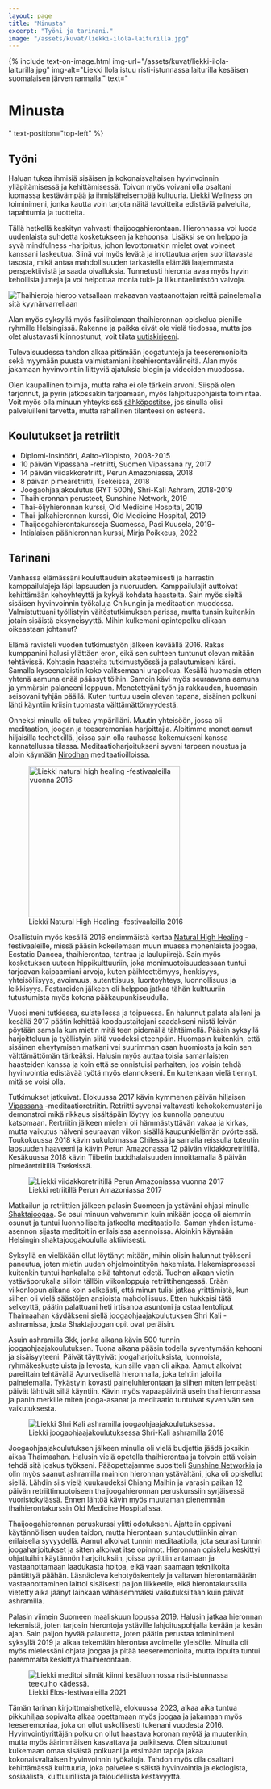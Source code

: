 ```yaml
---
layout: page
title: "Minusta"
excerpt: "Työni ja tarinani."
image: "/assets/kuvat/liekki-ilola-laiturilla.jpg"
---
```

{% include text-on-image.html img-url="/assets/kuvat/liekki-ilola-laiturilla.jpg" img-alt="Liekki Ilola istuu risti-istunnassa laiturilla kesäisen suomalaisen järven rannalla." text="<h1>Minusta</h1>" text-position="top-left" %}
<h2>Työni</h2>

Haluan tukea ihmisiä sisäisen ja kokonaisvaltaisen hyvinvoinnin ylläpitämisessä ja kehittämisessä. Toivon myös voivani olla osaltani luomassa kestävämpää ja ihmisläheisempää kultuuria. Liekki Wellness on toiminimeni, jonka kautta voin tarjota näitä tavoitteita edistäviä palveluita, tapahtumia ja tuotteita.

Tällä hetkellä keskityn vahvasti thaijoogahierontaan. Hieronnassa voi luoda uudenlaista suhdetta kosketukseen ja kehoonsa. Lisäksi se on helppo ja syvä mindfulness -harjoitus, johon levottomatkin mielet ovat voineet kanssani laskeutua. Siinä voi myös levätä ja irrottautua arjen suorittavasta tasosta, mikä antaa mahdollisuuden tarkastella elämää laajemmasta perspektiivistä ja saada oivalluksia. Tunnetusti hieronta avaa myös hyvin kehollisia jumeja ja voi helpottaa monia tuki- ja liikuntaelimistön vaivoja.

<img src="/assets/kuvat/reiden-hieronta-kyynarvarrella.jpg" alt="Thaihieroja hieroo vatsallaan makaavan vastaanottajan reittä painelemalla sitä kyynärvarrellaan" />

Alan myös syksyllä myös fasilitoimaan thaihieronnan opiskelua pienille ryhmille Helsingissä. Rakenne ja paikka eivät ole vielä tiedossa, mutta jos olet alustavasti kiinnostunut, voit tilata <a class="textlink" href="/uutiskirje">uutiskirjeeni</a>.

Tulevaisuudessa tahdon alkaa pitämään joogatunteja ja teeseremonioita sekä myymään puusta valmistamiani itsehierontavälineitä. Alan myös jakamaan hyvinvointiin liittyviä ajatuksia blogin ja videoiden muodossa.

Olen kaupallinen toimija, mutta raha ei ole tärkein arvoni. Siispä olen tarjonnut, ja pyrin jatkossakin tarjoamaan, myös lahjoituspohjaista toimintaa. Voit myös olla minuun yhteyksissä <a class="textlink" href="mailto:info@liekki-wellness.fi">sähköpostitse</a>, jos sinulla olisi palveluilleni tarvetta, mutta rahallinen tilanteesi on esteenä.

<h2>Koulutukset ja retriitit</h2>
<ul>
	<li>Diplomi-Insinööri, Aalto-Yliopisto, 2008-2015</li>
	<li>10 päivän Vipassana -retriitti, Suomen Vipassana ry, 2017</li>
	<li>14 päivän viidakkoretriitti, Perun Amazoniassa, 2018</li>
	<li>8 päivän pimeäretriitti, Tsekeissä, 2018</li>
	<li>Joogaohjaajakoulutus (RYT 500h), Shri-Kali Ashram, 2018-2019</li>
	<li>Thaihieronnan perusteet, Sunshine Network, 2019</li>
	<li>Thai-öljyhieronnan kurssi, Old Medicine Hospital, 2019</li>
	<li>Thai-jalkahieronnan kurssi, Old Medicine Hospital, 2019</li>
	<li>Thaijoogahierontakursseja Suomessa, Pasi Kuusela, 2019-</li>
	<li>Intialaisen päähieronnan kurssi, Mirja Poikkeus, 2022</li>
</ul>

<h2>Tarinani</h2>
Vanhassa elämässäni kouluttauduin akateemisesti ja harrastin kamppailulajeja läpi lapsuuden ja nuoruuden. Kamppailulajit auttoivat kehittämään kehoyhteyttä ja kykyä kohdata haasteita. Sain myös sieltä sisäisen hyvinvoinnin työkaluja Chikungin ja meditaation muodossa. Valmistuttuani työllistyin väitöstutkimuksen parissa, mutta tunsin kuitenkin jotain sisäistä eksyneisyyttä. Mihin kulkemani opintopolku olikaan oikeastaan johtanut?

Elämä ravisteli vuoden tutkimustyön jälkeen keväällä 2016. Rakas kumppanini halusi yllättäen eron, eikä sen suhteen tuntunut olevan mitään tehtävissä. Kohtasin haasteita tutkimustyössä ja palautumiseni kärsi. Samalla kyseenalaistin koko valitsemaani urapolkua. Kesällä huomasin etten yhtenä aamuna enää päässyt töihin. Samoin kävi myös seuraavana aamuna ja ymmärsin palaneeni loppuun. Menetettyäni työn ja rakkauden, huomasin seisovani tyhjän päällä. Kuten tuntuu usein olevan tapana, sisäinen polkuni lähti käyntiin kriisin tuomasta välttämättömyydestä.

Onneksi minulla oli tukea ympärilläni. Muutin yhteisöön, jossa oli meditaation, joogan ja teeseremonian harjoittajia. Aloitimme monet aamut hiljaisilla teehetkillä, joissa sain olla rauhassa kokemukseni kanssa kannatellussa tilassa. Meditaatioharjoitukseni syveni tarpeen noustua ja aloin käymään <a class="textlink" href="https://nirodha.fi">Nirodhan</a> meditaatioilloissa.

<figure class="figure figure--center}">
  <img src="/assets/kuvat/natural-high-healing-festivaaleilla.jpg" alt="Liekki natural high healing -festivaaleilla vuonna 2016" style="height:300px; width:300px;" />
  <figcaption class="caption"> Liekki Natural High Healing -festivaaleilla 2016</figcaption>
</figure>

Osallistuin myös kesällä 2016 ensimmäistä kertaa <a class="textlink" href="https://naturalhighfestival.fi">Natural High Healing</a> -festivaaleille, missä pääsin kokeilemaan muun muassa monenlaista joogaa, Ecstatic Dancea, thaihierontaa, tantraa ja laulupiirejä. Sain myös kosketuksen uuteen hippikulttuuriin, joka monimuotoisuudessaan tuntui tarjoavan kaipaamiani arvoja, kuten päihteettömyys, henkisyys, yhteisöllisyys, avoimuus, autenttisuus, luontoyhteys, luonnollisuus ja leikkisyys. Festareiden jälkeen oli helppoa jatkaa tähän kulttuuriin tutustumista myös kotona pääkaupunkiseudulla.

Vuosi meni tutkiessa, sulatellessa ja toipuessa. En halunnut palata alalleni ja kesällä 2017 päätin kehittää koodaustaitojani saadakseni niistä leivän pöytään samalla kun mietin mitä teen pidemällä tähtäimellä. Pääsin syksyllä harjoitteluun ja työllistyin siitä vuodeksi eteenpäin. Huomasin kuitenkin, että sisäinen eheytymisen matkani vei suurimman osan huomiosta ja koin sen välttämättömän tärkeäksi. Halusin myös auttaa toisia samanlaisten haasteiden kanssa ja koin että se onnistuisi parhaiten, jos voisin tehdä hyvinvointia edistävää työtä myös elannokseni. En kuitenkaan vielä tiennyt, mitä se voisi olla.

Tutkimukset jatkuivat. Elokuussa 2017 kävin kymmenen päivän hiljaisen <a class="textlink" href="https://dhamma.org">Vipassana</a> -meditaatioretriitin. Retriitti syvensi valtavasti kehokokemustani ja demonstroi mikä rikkaus sisältäpäin löytyy jos kunnolla paneutuu katsomaan. Rertriitin jälkeen mieleni oli hämmästyttävän vakaa ja kirkas, mutta vaikutus hälveni seuraavan viikon sisällä kaupunkielämän pyörteissä. Toukokuussa 2018 kävin sukuloimassa Chilessä ja samalla reissulla toteutin lapsuuden haaveeni ja kävin Perun Amazonassa 12 päivän viidakkoretriitillä. Kesäkuussa 2018 kävin Tiibetin buddhalaisuuden innoittamalla 8 päivän pimeäretriitillä Tsekeissä.

<figure class="figure figure--center}">
  <img src="/assets/kuvat/retriitti-perun-amazoniassa.jpg" alt="Liekki viidakkoretriitillä Perun Amazoniassa vuonna 2017" />
  <figcaption class="caption"> Liekki retriitillä Perun Amazoniassa 2017</figcaption>
</figure>

Matkailun ja retriittien jälkeen palasin Suomeen ja ystäväni ohjasi minulle <a class="textlink" href="https://shakta.fi">Shaktajoogaa</a>. Se osui minuun vahvemmin kuin mikään jooga oli aiemmin osunut ja tuntui luonnolliselta jatkeelta meditaatiolle. Saman yhden istuma-asennon sijasta meditoitiin erilaisissa asennoissa. Aloinkin käymään Helsingin shaktajoogakoululla aktiivisesti.

Syksyllä en vieläkään ollut löytänyt mitään, mihin olisin halunnut työkseni paneutua, joten mietin uuden ohjelmointityön hakemista. Hakemisprosessi kuitenkin tuntui hankalalta eikä tahtonut edetä. Tuohon aikaan vietin ystäväporukalla silloin tällöin viikonloppuja retriittihengessä. Erään viikonlopun aikana koin selkeästi, että minun tulisi jatkaa yrittämistä, kun siihen oli vielä säästöjen ansioista mahdollisuus. Etten hukkaisi tätä selkeyttä, päätin palattuani heti irtisanoa asuntoni ja ostaa lentoliput Thaimaahan käydäkseni siellä joogaohjaajakoulutuksen Shri Kali -ashramissa, josta Shaktajoogan opit ovat peräisin.

Asuin ashramilla 3kk, jonka aikana kävin 500 tunnin joogaohjaajakoulutuksen. Tuona aikana pääsin todella syventymään kehooni ja sisäisyyteeni. Päivät täyttyivät joogaharjoituksista, luonnoista, ryhmäkeskusteluista ja levosta, kun sille vaan oli aikaa. Aamut alkoivat pareittain tehtävällä Ayurvedisellä hieronnalla, joka tehtiin jaloilla painelemalla. Tykästyin kovasti paineluhierontaan ja siihen miten lempeästi päivät lähtivät sillä käyntiin. Kävin myös vapaapäivinä usein thaihieronnassa ja panin merkille miten jooga-asanat ja meditaatio tuntuivat syvenivän sen vaikutuksesta.

<figure class="figure figure--center}">
  <img src="/assets/kuvat/joogaohjaajakoulutus-shri-kali-ashramilla.jpg" alt="Liekki Shri Kali ashramilla joogaohjaajakoulutuksessa." />
  <figcaption class="caption"> Liekki joogaohjaajakoulutuksessa Shri-Kali ashramilla 2018</figcaption>
</figure>

Joogaohjaajakoulutuksen jälkeen minulla oli vielä budjettia jäädä joksikin aikaa Thaimaahan. Halusin vielä opetella thaihierontaa ja toivoin että voisin tehdä sitä joskus työkseni. Pääopettajamme suositteli <a class="textlink" href="https://asokananda.com"> Sunshine Networkia</a> ja olin myös saanut ashramilla mainion hieronnan ystävältäni, joka oli opiskellut siellä. Lähdin siis vielä kuukaudeksi Chiang Maihin ja varasin paikan 12 päivän retriittimuotoiseen thaijoogahieronnan peruskurssiin syrjäisessä vuoristokylässä. Ennen lähtöä kävin myös muutaman pienemmän thaihierontakurssin Old Medicine Hospitalissa.

Thaijoogahieronnan peruskurssi ylitti odotukseni. Ajattelin oppivani käytännöllisen uuden taidon, mutta hierontaan suhtauduttiinkin aivan erilaisella syvyydellä. Aamut alkoivat tunnin meditaatiolla, jota seurasi tunnin joogaharjoitukset ja sitten alkoivat itse opinnot. Hieronnan opiskelu keskittyi ohjattuihin käytännön harjoituksiin, joissa pyrittiin antamaan ja vastaanottamaan laadukasta hoitoa, eikä vaan saamaan tekniikoita päntättyä päähän. Läsnäoleva kehotyöskentely ja valtavan hierontamäärän vastaanottaminen laittoi sisäisesti paljon liikkeelle, eikä hierontakurssilla vietetty aika jäänyt lainkaan vähäisemmäksi vaikutuksiltaan kuin päivät ashramilla.

Palasin viimein Suomeen maaliskuun lopussa 2019. Halusin jatkaa hieronnan tekemistä, joten tarjosin hierontoja ystäville lahjoituspohjalla kevään ja kesän ajan. Sain paljon hyvää palautetta, joten päätin perustaa toiminimeni syksyllä 2019 ja alkaa tekemään hierontaa avoimelle yleisölle. Minulla oli myös mielessäni ohjata joogaa ja pitää teeseremonioita, mutta lopulta tuntui paremmalta keskittyä thaihierontaan.

<figure class="figure figure--center}">
  <img src="/assets/kuvat/elos-festivaaleilla.jpg" alt="Liekki meditoi silmät kiinni kesäluonnossa risti-istunnassa teekulho kädessä." />
  <figcaption class="caption">Liekki Elos-festivaaleilla 2021</figcaption>
</figure>

Tämän tarinan kirjoittmaishetkellä, elokuussa 2023, alkaa aika tuntua pikkuhiljaa sopivalta alkaa opettamaan myös joogaa ja jakamaan myös teeseremoniaa, joka on ollut uskollisesti tukenani vuodesta 2016. Hyvinvointiyrittäjän polku on ollut haastava koronan myötä ja muutenkin, mutta myös äärimmäisen kasvattava ja palkitseva. Olen sitoutunut kulkemaan omaa sisäistä polkuani ja etsimään tapoja jakaa kokonaisvaltaisen hyvinvoinnin työkaluja. Tahdon myös olla osaltani kehittämässä kulttuuria, joka palvelee sisäistä hyvinvointia ja ekologista, sosiaalista, kulttuurillista ja taloudellista kestävyyttä.